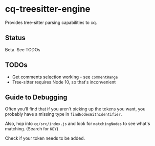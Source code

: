# cq-treesitter-engine

Provides tree-sitter parsing capabilities to cq.

## Status

Beta. See TODOs

## TODOs

- Get comments selection working - see `commentRange`
- Tree-sitter requires Node 10, so that's inconvenient 

## Guide to Debugging

Often you'll find that if you aren't picking up the tokens you want, you probably have a missing type in `findNodesWithIdentifier`.

Also, hop into `cq/src/index.js` and look for `matchingNodes` to see what's matching. (Search for `KEY`)

Check if your token needs to be added.